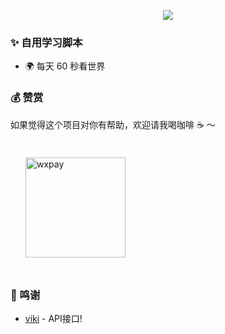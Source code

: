 <p align="center">
<img src="https://readme-typing-svg.demolab.com?font=Orbitron&size=25&pause=1000&center=true&vCenter=true&random=false&width=600&lines=Welcome+to+my+GitHub+profile+page!;I+am+super+obsessed+with+programming!" />
</p>

### ✨ 自用学习脚本   

  - 🌍 每天 60 秒看世界

### 💰 赞赏

如果觉得这个项目对你有帮助，欢迎请我喝咖啡 ☕️ ～

<div id='readme-reward' style="display: flex; gap: 8px; flex-wrap: wrap; width: 100%">
  <img src="https://y.gtimg.cn/music/photo_new/T053M000004Ym7s11PbPOw.png" alt="wxpay" height="160px"style="margin: 24px;"/>
</div>

### 🤟 鸣谢
  - [viki](https://github.com/vikiboss) - API接口!
